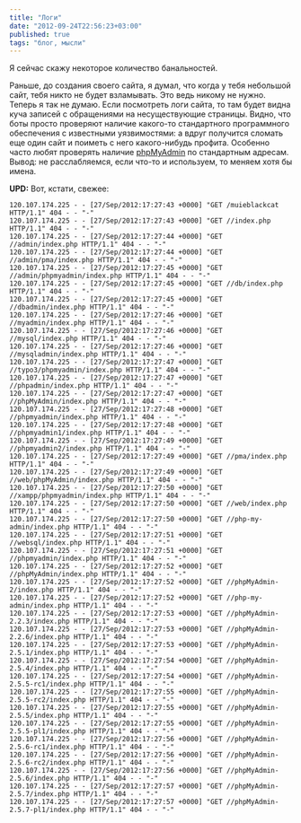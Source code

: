 ```yaml
---
title: "Логи"
date: "2012-09-24T22:56:23+03:00"
published: true
tags: "блог, мысли"
---
```


Я сейчас скажу некоторое количество банальностей.

Раньше, до создания своего сайта, я думал, что когда у тебя небольшой сайт, тебя никто не будет взламывать. Это ведь никому не нужно. Теперь я так не думаю. Если посмотреть логи сайта, то там будет видна куча записей с обращениями на несуществующие страницы. Видно, что боты просто проверяют наличие какого-то стандартного программного обеспечения с известными уязвимостями: a вдруг получится сломать еще один сайт и поиметь с него какого-нибудь профита. Особенно часто любят проверять наличие [phpMyAdmin](http://www.phpmyadmin.net/home_page/index.php) по стандартным адресам. Вывод: не расслабляемся, если что-то и используем, то меняем хотя бы имена.

**UPD:** Вот, кстати, свежее:

~~~~~
120.107.174.225 - - [27/Sep/2012:17:27:43 +0000] "GET /muieblackcat HTTP/1.1" 404 - - "-"
120.107.174.225 - - [27/Sep/2012:17:27:43 +0000] "GET //index.php HTTP/1.1" 404 - - "-"
120.107.174.225 - - [27/Sep/2012:17:27:44 +0000] "GET //admin/index.php HTTP/1.1" 404 - - "-"
120.107.174.225 - - [27/Sep/2012:17:27:44 +0000] "GET //admin/pma/index.php HTTP/1.1" 404 - - "-"
120.107.174.225 - - [27/Sep/2012:17:27:45 +0000] "GET //admin/phpmyadmin/index.php HTTP/1.1" 404 - - "-"
120.107.174.225 - - [27/Sep/2012:17:27:45 +0000] "GET //db/index.php HTTP/1.1" 404 - - "-"
120.107.174.225 - - [27/Sep/2012:17:27:45 +0000] "GET //dbadmin/index.php HTTP/1.1" 404 - - "-"
120.107.174.225 - - [27/Sep/2012:17:27:46 +0000] "GET //myadmin/index.php HTTP/1.1" 404 - - "-"
120.107.174.225 - - [27/Sep/2012:17:27:46 +0000] "GET //mysql/index.php HTTP/1.1" 404 - - "-"
120.107.174.225 - - [27/Sep/2012:17:27:46 +0000] "GET //mysqladmin/index.php HTTP/1.1" 404 - - "-"
120.107.174.225 - - [27/Sep/2012:17:27:47 +0000] "GET //typo3/phpmyadmin/index.php HTTP/1.1" 404 - - "-"
120.107.174.225 - - [27/Sep/2012:17:27:47 +0000] "GET //phpadmin/index.php HTTP/1.1" 404 - - "-"
120.107.174.225 - - [27/Sep/2012:17:27:47 +0000] "GET //phpMyAdmin/index.php HTTP/1.1" 404 - - "-"
120.107.174.225 - - [27/Sep/2012:17:27:48 +0000] "GET //phpmyadmin/index.php HTTP/1.1" 404 - - "-"
120.107.174.225 - - [27/Sep/2012:17:27:48 +0000] "GET //phpmyadmin1/index.php HTTP/1.1" 404 - - "-"
120.107.174.225 - - [27/Sep/2012:17:27:49 +0000] "GET //phpmyadmin2/index.php HTTP/1.1" 404 - - "-"
120.107.174.225 - - [27/Sep/2012:17:27:49 +0000] "GET //pma/index.php HTTP/1.1" 404 - - "-"
120.107.174.225 - - [27/Sep/2012:17:27:49 +0000] "GET //web/phpMyAdmin/index.php HTTP/1.1" 404 - - "-"
120.107.174.225 - - [27/Sep/2012:17:27:50 +0000] "GET //xampp/phpmyadmin/index.php HTTP/1.1" 404 - - "-"
120.107.174.225 - - [27/Sep/2012:17:27:50 +0000] "GET //web/index.php HTTP/1.1" 404 - - "-"
120.107.174.225 - - [27/Sep/2012:17:27:50 +0000] "GET //php-my-admin/index.php HTTP/1.1" 404 - - "-"
120.107.174.225 - - [27/Sep/2012:17:27:51 +0000] "GET //websql/index.php HTTP/1.1" 404 - - "-"
120.107.174.225 - - [27/Sep/2012:17:27:51 +0000] "GET //phpmyadmin/index.php HTTP/1.1" 404 - - "-"
120.107.174.225 - - [27/Sep/2012:17:27:52 +0000] "GET //phpMyAdmin/index.php HTTP/1.1" 404 - - "-"
120.107.174.225 - - [27/Sep/2012:17:27:52 +0000] "GET //phpMyAdmin-2/index.php HTTP/1.1" 404 - - "-"
120.107.174.225 - - [27/Sep/2012:17:27:52 +0000] "GET //php-my-admin/index.php HTTP/1.1" 404 - - "-"
120.107.174.225 - - [27/Sep/2012:17:27:53 +0000] "GET //phpMyAdmin-2.2.3/index.php HTTP/1.1" 404 - - "-"
120.107.174.225 - - [27/Sep/2012:17:27:53 +0000] "GET //phpMyAdmin-2.2.6/index.php HTTP/1.1" 404 - - "-"
120.107.174.225 - - [27/Sep/2012:17:27:53 +0000] "GET //phpMyAdmin-2.5.1/index.php HTTP/1.1" 404 - - "-"
120.107.174.225 - - [27/Sep/2012:17:27:54 +0000] "GET //phpMyAdmin-2.5.4/index.php HTTP/1.1" 404 - - "-"
120.107.174.225 - - [27/Sep/2012:17:27:54 +0000] "GET //phpMyAdmin-2.5.5-rc1/index.php HTTP/1.1" 404 - - "-"
120.107.174.225 - - [27/Sep/2012:17:27:55 +0000] "GET //phpMyAdmin-2.5.5-rc2/index.php HTTP/1.1" 404 - - "-"
120.107.174.225 - - [27/Sep/2012:17:27:55 +0000] "GET //phpMyAdmin-2.5.5/index.php HTTP/1.1" 404 - - "-"
120.107.174.225 - - [27/Sep/2012:17:27:55 +0000] "GET //phpMyAdmin-2.5.5-pl1/index.php HTTP/1.1" 404 - - "-"
120.107.174.225 - - [27/Sep/2012:17:27:56 +0000] "GET //phpMyAdmin-2.5.6-rc1/index.php HTTP/1.1" 404 - - "-"
120.107.174.225 - - [27/Sep/2012:17:27:56 +0000] "GET //phpMyAdmin-2.5.6-rc2/index.php HTTP/1.1" 404 - - "-"
120.107.174.225 - - [27/Sep/2012:17:27:56 +0000] "GET //phpMyAdmin-2.5.6/index.php HTTP/1.1" 404 - - "-"
120.107.174.225 - - [27/Sep/2012:17:27:57 +0000] "GET //phpMyAdmin-2.5.7/index.php HTTP/1.1" 404 - - "-"
120.107.174.225 - - [27/Sep/2012:17:27:57 +0000] "GET //phpMyAdmin-2.5.7-pl1/index.php HTTP/1.1" 404 - - "-"
~~~~~
